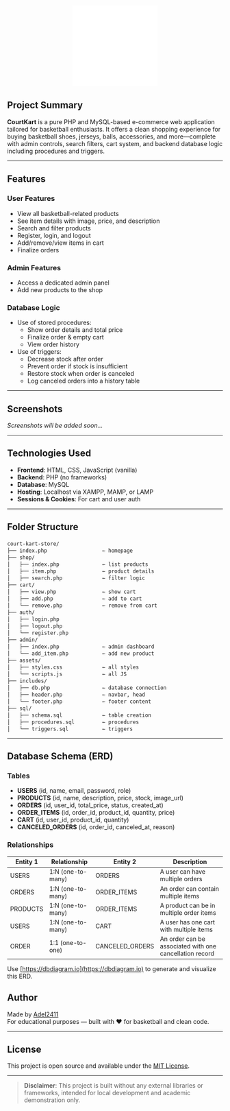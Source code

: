 <p align="center">
  <img src="src/assets/images/court-kart-logo-dark.png" alt="CourtKart Logo" width="200"/>
</p>

## Project Summary

**CourtKart** is a pure PHP and MySQL-based e-commerce web application tailored for basketball enthusiasts. It offers a clean shopping experience for buying basketball shoes, jerseys, balls, accessories, and more—complete with admin controls, search filters, cart system, and backend database logic including procedures and triggers.

---

## Features

### User Features

- View all basketball-related products
- See item details with image, price, and description
- Search and filter products
- Register, login, and logout
- Add/remove/view items in cart
- Finalize orders

### Admin Features

- Access a dedicated admin panel
- Add new products to the shop

### Database Logic

- Use of stored procedures:
  - Show order details and total price
  - Finalize order & empty cart
  - View order history
- Use of triggers:
  - Decrease stock after order
  - Prevent order if stock is insufficient
  - Restore stock when order is canceled
  - Log canceled orders into a history table

---

## Screenshots

_Screenshots will be added soon..._

---

## Technologies Used

- **Frontend**: HTML, CSS, JavaScript (vanilla)
- **Backend**: PHP (no frameworks)
- **Database**: MySQL
- **Hosting**: Localhost via XAMPP, MAMP, or LAMP
- **Sessions & Cookies**: For cart and user auth

---

## Folder Structure

```plaintext
court-kart-store/
├── index.php                  ← homepage
├── shop/
│   ├── index.php              ← list products
│   ├── item.php               ← product details
│   ├── search.php             ← filter logic
├── cart/
│   ├── view.php               ← show cart
│   ├── add.php                ← add to cart
│   └── remove.php             ← remove from cart
├── auth/
│   ├── login.php
│   ├── logout.php
│   └── register.php
├── admin/
│   ├── index.php              ← admin dashboard
│   └── add_item.php           ← add new product
├── assets/
│   ├── styles.css             ← all styles
│   └── scripts.js             ← all JS
├── includes/
│   ├── db.php                 ← database connection
│   ├── header.php             ← navbar, head
│   └── footer.php             ← footer content
├── sql/
│   ├── schema.sql             ← table creation
│   ├── procedures.sql         ← procedures
│   └── triggers.sql           ← triggers
```

---

## Database Schema (ERD)

### Tables

- **USERS** (id, name, email, password, role)
- **PRODUCTS** (id, name, description, price, stock, image_url)
- **ORDERS** (id, user_id, total_price, status, created_at)
- **ORDER_ITEMS** (id, order_id, product_id, quantity, price)
- **CART** (id, user_id, product_id, quantity)
- **CANCELED_ORDERS** (id, order_id, canceled_at, reason)

### Relationships

| Entity 1 | Relationship      | Entity 2        | Description                                             |
| -------- | ----------------- | --------------- | ------------------------------------------------------- |
| USERS    | 1:N (one-to-many) | ORDERS          | A user can have multiple orders                         |
| ORDERS   | 1:N (one-to-many) | ORDER_ITEMS     | An order can contain multiple items                     |
| PRODUCTS | 1:N (one-to-many) | ORDER_ITEMS     | A product can be in multiple order items                |
| USERS    | 1:N (one-to-many) | CART            | A user has one cart with multiple items                 |
| ORDER    | 1:1 (one-to-one)  | CANCELED_ORDERS | An order can be associated with one cancellation record |

Use [https://dbdiagram.io](https://dbdiagram.io) to generate and visualize this ERD.

## Author

Made by [Adel2411](https://github.com/Adel2411)  
For educational purposes — built with ❤️ for basketball and clean code.

---

## License

This project is open source and available under the [MIT License](LICENSE).

---

> **Disclaimer**: This project is built without any external libraries or frameworks, intended for local development and academic demonstration only.
